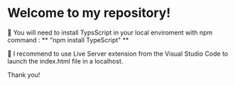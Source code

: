 # Welcome to my repository!

🎁 You will need to install TypsScript in your local enviroment with npm command : 
 ** "npm install TypeScript" **

💁 I recommend to use Live Server extension from the Visual Studio Code to launch the index.html file in a localhost.

Thank you!
